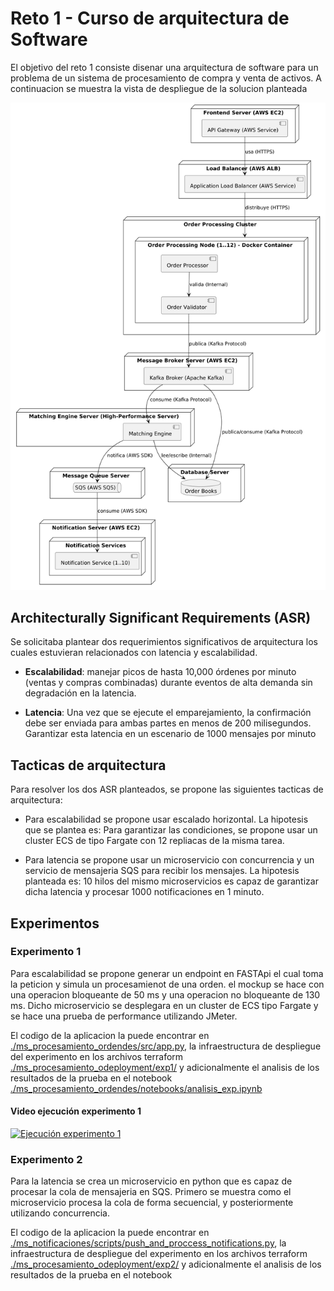 # Reto 1 - Curso de arquitectura de Software
El objetivo del reto 1 consiste disenar una arquitectura de software para un problema de un sistema de procesamiento de compra y venta de activos. A continuacion se muestra la vista de despliegue de la solucion planteada


![Vista de despliegue](img/VistaDespliegue.png)

## Architecturally Significant Requirements (ASR)

Se solicitaba plantear dos requerimientos significativos de arquitectura los cuales estuvieran relacionados con latencia y escalabilidad. 

- **Escalabilidad**: manejar picos de hasta 10,000 órdenes por minuto (ventas y compras combinadas) durante eventos de alta demanda sin degradación en la latencia.

- **Latencia**: Una vez que se ejecute el emparejamiento, la confirmación debe ser enviada para ambas partes en menos de 200 milisegundos. Garantizar esta latencia en un escenario de 1000 mensajes por minuto

## Tacticas de arquitectura 
Para resolver los dos ASR planteados, se propone las siguientes tacticas de arquitectura:

- Para escalabilidad se propone usar escalado horizontal. La hipotesis que se plantea es: Para garantizar las condiciones, se propone usar un cluster ECS de tipo Fargate con 12 repliacas de la misma tarea.

- Para latencia se propone usar un microservicio con concurrencia y un servicio de mensajeria SQS para recibir los mensajes. La hipotesis planteada es: 10 hilos del mismo microservicios es capaz de garantizar dicha latencia y procesar 1000 notificaciones en 1 minuto. 

## Experimentos
### Experimento 1

Para escalabilidad se propone generar un endpoint en FASTApi el cual toma la peticion y simula un procesamienot de una orden. 
el mockup se hace con una operacion bloqueante de 50 ms y una operacion no bloqueante de 130 ms. Dicho microservicio se desplegara en un cluster de ECS tipo Fargate y se hace una prueba de performance utilizando JMeter. 

El codigo de la aplicacion la puede encontrar en [./ms_procesamiento_ordendes/src/app.py](./ms_procesamiento_ordendes/src/app.py), la infraestructura de despliegue del experimento en los archivos terraform [./ms_procesamiento_odeployment/exp1/](./ms_procesamiento_odeployment/exp1/) y adicionalmente el analisis de los resultados de la prueba en el notebook [./ms_procesamiento_ordendes/notebooks/analisis_exp.ipynb](./ms_procesamiento_ordendes/notebooks/analisis_exp.ipynb)

#### Video ejecución experimento 1

[![Ejecución experimento 1](https://img.youtube.com/vi/xyLJMX-aJnI/maxresdefault.jpg)](https://www.youtube.com/watch?v=xyLJMX-aJnI "Ejecución experimento 1")

### Experimento 2

Para la latencia se crea un microservicio en python que es capaz de procesar la cola de mensajeria en SQS. Primero se muestra como el microservicio procesa la cola de forma secuencial, y posteriormente utilizando concurrencia. 

El codigo de la aplicacion la puede encontrar en [./ms_notificaciones/scripts/push_and_proccess_notifications.py](./ms_notificaciones/scripts/push_and_proccess_notifications.py), la infraestructura de despliegue del experimento en los archivos terraform [./ms_procesamiento_odeployment/exp2/](./ms_procesamiento_odeployment/exp2/) y adicionalmente el analisis de los resultados de la prueba en el notebook 
